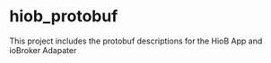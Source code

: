 # hiob_protobuf
This project includes the protobuf descriptions for the HioB App and ioBroker Adapater
